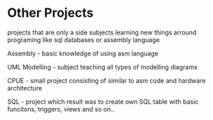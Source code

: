# Other Projects
 projects that are only a side subjects learning new things arround programing like sql databases or assembly language

Assembly - basic knowledge of using asm language

UML Modelling - subject teaching all types of modelling diagrams

CPUE - small project consisting of similar to asm code and hardware architecture

SQL - project which result was to create own SQL table with basic funcitons, triggers, views and so on..
